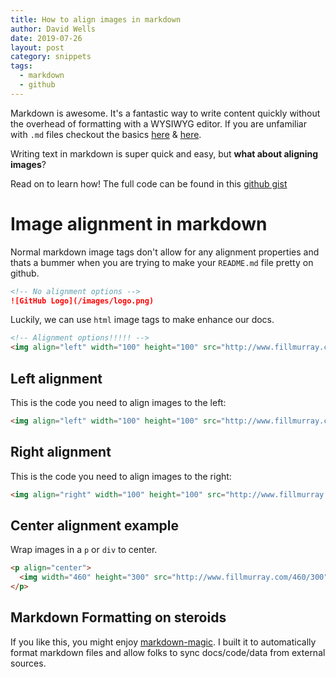 ```yaml
---
title: How to align images in markdown
author: David Wells
date: 2019-07-26
layout: post
category: snippets
tags:
  - markdown
  - github
---
```


Markdown is awesome. It's a fantastic way to write content quickly without the overhead of formatting with a WYSIWYG editor. If you are unfamiliar with `.md` files checkout the basics [here](https://guides.github.com/features/mastering-markdown/) & [here](https://daringfireball.net/projects/markdown/).

Writing text in markdown is super quick and easy, but **what about aligning images**?

Read on to learn how! The full code can be found in this [github gist](https://gist.github.com/DavidWells/7d2e0e1bc78f4ac59a123ddf8b74932d/)

# Image alignment in markdown

Normal markdown image tags don't allow for any alignment properties and thats a bummer when you are trying to make your `README.md` file pretty on github.

```md
<!-- No alignment options -->
![GitHub Logo](/images/logo.png)
```

Luckily, we can use `html` image tags to make enhance our docs.

```html
<!-- Alignment options!!!!! -->
<img align="left" width="100" height="100" src="http://www.fillmurray.com/100/100">
```

## Left alignment

This is the code you need to align images to the left:

```html
<img align="left" width="100" height="100" src="http://www.fillmurray.com/100/100">
```

## Right alignment

This is the code you need to align images to the right:

```html
<img align="right" width="100" height="100" src="http://www.fillmurray.com/100/100">
```

## Center alignment example

Wrap images in a `p` or `div` to center.

```html
<p align="center">
  <img width="460" height="300" src="http://www.fillmurray.com/460/300">
</p>
```

## Markdown Formatting on steroids

If you like this, you might enjoy [markdown-magic](https://github.com/davidwells/markdown-magic). I built it to automatically format markdown files and allow folks to sync docs/code/data from external sources.
